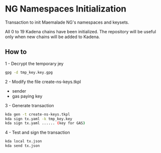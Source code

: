 # NG Namespaces Initialization

Transaction to init Maemalade NG's namespaces and keysets.

All 0 to 19 Kadena chains have been initialized. The repository will be useful only
when new chains will be added to Kadena.


## How to

1 - Decrypt the temporary jey
```sh
gpg -d tmp_key.key.gpg
```

2 - Modify the file create-ns-keys.tkpl

- sender
- gas paying key

3 - Generate transaction
```sh
kda gen -t create-ns-keys.tkpl
kda sign tx.yaml -k tmp_key.key
kda sign tx.yaml ...... (key for GAS)
```

4 - Test and sign the transaction
```sh
kda local tx.json
kda send tx.json
```
